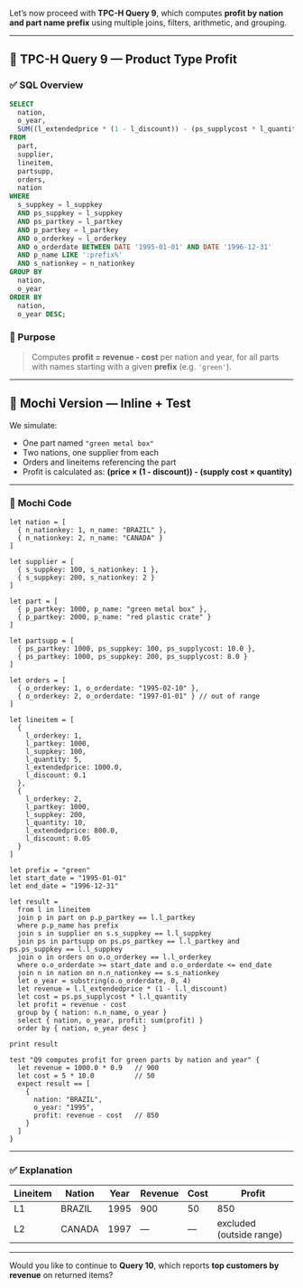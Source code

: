 Let’s now proceed with **TPC-H Query 9**, which computes **profit by nation and part name prefix** using multiple joins, filters, arithmetic, and grouping.

---

## 🧾 TPC-H Query 9 — Product Type Profit

### ✅ **SQL Overview**

```sql
SELECT
  nation,
  o_year,
  SUM((l_extendedprice * (1 - l_discount)) - (ps_supplycost * l_quantity)) AS profit
FROM
  part,
  supplier,
  lineitem,
  partsupp,
  orders,
  nation
WHERE
  s_suppkey = l_suppkey
  AND ps_suppkey = l_suppkey
  AND ps_partkey = l_partkey
  AND p_partkey = l_partkey
  AND o_orderkey = l_orderkey
  AND o_orderdate BETWEEN DATE '1995-01-01' AND DATE '1996-12-31'
  AND p_name LIKE ':prefix%'
  AND s_nationkey = n_nationkey
GROUP BY
  nation,
  o_year
ORDER BY
  nation,
  o_year DESC;
```

### 🧠 Purpose

> Computes **profit = revenue - cost** per nation and year, for all parts with names starting with a given **prefix** (e.g. `'green'`).

---

## 🦊 Mochi Version — Inline + Test

We simulate:

* One part named `"green metal box"`
* Two nations, one supplier from each
* Orders and lineitems referencing the part
* Profit is calculated as:
  **(price × (1 - discount)) - (supply cost × quantity)**

---

### 🧾 **Mochi Code**

```mochi
let nation = [
  { n_nationkey: 1, n_name: "BRAZIL" },
  { n_nationkey: 2, n_name: "CANADA" }
]

let supplier = [
  { s_suppkey: 100, s_nationkey: 1 },
  { s_suppkey: 200, s_nationkey: 2 }
]

let part = [
  { p_partkey: 1000, p_name: "green metal box" },
  { p_partkey: 2000, p_name: "red plastic crate" }
]

let partsupp = [
  { ps_partkey: 1000, ps_suppkey: 100, ps_supplycost: 10.0 },
  { ps_partkey: 1000, ps_suppkey: 200, ps_supplycost: 8.0 }
]

let orders = [
  { o_orderkey: 1, o_orderdate: "1995-02-10" },
  { o_orderkey: 2, o_orderdate: "1997-01-01" } // out of range
]

let lineitem = [
  {
    l_orderkey: 1,
    l_partkey: 1000,
    l_suppkey: 100,
    l_quantity: 5,
    l_extendedprice: 1000.0,
    l_discount: 0.1
  },
  {
    l_orderkey: 2,
    l_partkey: 1000,
    l_suppkey: 200,
    l_quantity: 10,
    l_extendedprice: 800.0,
    l_discount: 0.05
  }
]

let prefix = "green"
let start_date = "1995-01-01"
let end_date = "1996-12-31"

let result =
  from l in lineitem
  join p in part on p.p_partkey == l.l_partkey
  where p.p_name has prefix
  join s in supplier on s.s_suppkey == l.l_suppkey
  join ps in partsupp on ps.ps_partkey == l.l_partkey and ps.ps_suppkey == l.l_suppkey
  join o in orders on o.o_orderkey == l.l_orderkey
  where o.o_orderdate >= start_date and o.o_orderdate <= end_date
  join n in nation on n.n_nationkey == s.s_nationkey
  let o_year = substring(o.o_orderdate, 0, 4)
  let revenue = l.l_extendedprice * (1 - l.l_discount)
  let cost = ps.ps_supplycost * l.l_quantity
  let profit = revenue - cost
  group by { nation: n.n_name, o_year }
  select { nation, o_year, profit: sum(profit) }
  order by { nation, o_year desc }

print result

test "Q9 computes profit for green parts by nation and year" {
  let revenue = 1000.0 * 0.9   // 900
  let cost = 5 * 10.0          // 50
  expect result == [
    {
      nation: "BRAZIL",
      o_year: "1995",
      profit: revenue - cost   // 850
    }
  ]
}
```

---

### ✅ Explanation

| Lineitem | Nation | Year | Revenue | Cost | Profit                   |
| -------- | ------ | ---- | ------- | ---- | ------------------------ |
| L1       | BRAZIL | 1995 | 900     | 50   | 850                      |
| L2       | CANADA | 1997 | —       | —    | excluded (outside range) |

---

Would you like to continue to **Query 10**, which reports **top customers by revenue** on returned items?
